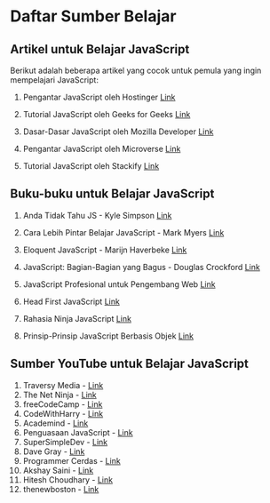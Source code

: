 # Daftar Sumber Belajar

## Artikel untuk Belajar JavaScript

Berikut adalah beberapa artikel yang cocok untuk pemula yang ingin mempelajari JavaScript:

1. Pengantar JavaScript oleh Hostinger [Link](https://www.hostinger.com/tutorials/what-is-javascript)

2. Tutorial JavaScript oleh Geeks for Geeks [Link](https://www.geeksforgeeks.org/javascript/)

3. Dasar-Dasar JavaScript oleh Mozilla Developer [Link](https://developer.mozilla.org/en-US/docs/Learn/Getting_started_with_the_web/JavaScript_basics)

4. Pengantar JavaScript oleh Microverse [Link](https://www.microverse.org/blog/introduction-to-javascript-a-guide-for-beginners)

5. Tutorial JavaScript oleh Stackify [Link](https://stackify.com/learn-javascript-tutorials/)

## Buku-buku untuk Belajar JavaScript

1. Anda Tidak Tahu JS - Kyle Simpson [Link](https://www.amazon.in/You-Dont-Know-Set-Volumes/dp/9352136268)

2. Cara Lebih Pintar Belajar JavaScript - Mark Myers [Link](https://www.amazon.in/Smarter-Way-Learn-JavaScript-technology-ebook/dp/B00H1W9I6C)

3. Eloquent JavaScript - Marijn Haverbeke [Link](https://www.amazon.in/Eloquent-JavaScript-3rd-Introduction-Programming-ebook/dp/B07C96Q217)

4. JavaScript: Bagian-Bagian yang Bagus - Douglas Crockford [Link](https://www.amazon.in/Javascript-Good-Parts-D-Crockford/dp/0596517742)

5. JavaScript Profesional untuk Pengembang Web [Link](https://www.amazon.com/dp/1118026691)

6. Head First JavaScript [Link](https://www.amazon.com/Head-First-JavaScript-Programming-Brain-Friendly/dp/144934013X?tag=javamysqlanta-20)

7. Rahasia Ninja JavaScript [Link](https://www.amazon.com/Secrets-JavaScript-Ninja-John-Resig/dp/193398869X?tag=javamysqlanta-20)

8. Prinsip-Prinsip JavaScript Berbasis Objek [Link](https://www.amazon.com/Principles-Object-Oriented-JavaScript-Nicholas-Zakas/dp/1593275404?tag=javamysqlanta-20)

## Sumber YouTube untuk Belajar JavaScript

1. Traversy Media - [Link](https://www.youtube.com/user/TechGuyWeb)
2. The Net Ninja - [Link](https://www.youtube.com/channel/UCW5YeuERMmlnqo4oq8vwUpg)
3. freeCodeCamp - [Link](https://www.youtube.com/c/Freecodecamp)
4. CodeWithHarry - [Link](https://www.youtube.com/c/CodeWithHarry)
5. Academind - [Link](https://www.youtube.com/c/Academind)
6. Penguasaan JavaScript - [Link](https://www.youtube.com/@javascriptmastery)
7. SuperSimpleDev - [Link](https://www.youtube.com/@SuperSimpleDev)
8. Dave Gray - [Link](https://www.youtube.com/@DaveGrayTeachesCode)
9. Programmer Cerdas - [Link](https://www.youtube.com/@CleverProgrammer)
10. Akshay Saini - [Link](https://www.youtube.com/@akshaymarch7)
11. Hitesh Choudhary - [Link](https://www.youtube.com/@HiteshChoudharydotcom)
12. thenewboston - [Link](https://www.youtube.com/@thenewboston)
